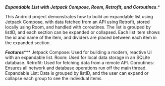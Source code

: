 ***Expandable List with Jetpack Compose, Room, Retrofit, and Coroutines.****

This Android project demonstrates how to build an expandable list using Jetpack Compose, with data fetched from an API using Retrofit, stored locally using Room, and handled with coroutines. The list is grouped by listID, and each section can be expanded or collapsed. Each list item shows the id and name of the item, and dividers are placed between each item in the expanded section.

*********Features************
Jetpack Compose: Used for building a modern, reactive UI with an expandable list.
Room: Used for local data storage in an SQLite database.
Retrofit: Used for fetching data from a remote API.
Coroutines: Ensures all network and database operations run off the main thread.
Expandable List: Data is grouped by listID, and the user can expand or collapse each group to see the individual items.
